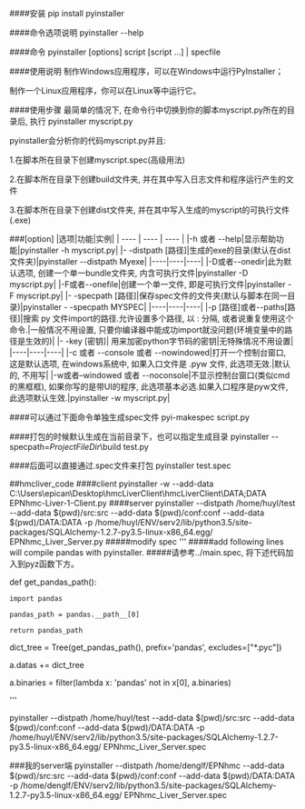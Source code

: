####安装
pip install pyinstaller

####命令选项说明
pyinstaller --help

####命令
pyinstaller [options] script [script …] | specfile

####使用说明
制作Windows应用程序，可以在Windows中运行PyInstaller；

制作一个Linux应用程序，你可以在Linux等中运行它。

####使用步骤
最简单的情况下, 在命令行中切换到你的脚本myscript.py所在的目录后, 执行
pyinstaller myscript.py

pyinstaller会分析你的代码myscript.py并且:

1.在脚本所在目录下创建myscript.spec(高级用法)

2.在脚本所在目录下创建build文件夹, 并在其中写入日志文件和程序运行产生的文件

3.在脚本所在目录下创建dist文件夹, 并在其中写入生成的myscript的可执行文件(.exe)

###[option]
|选项|功能|实例|
|  ----  |  ----  | ----  |
|-h 或者 --help|显示帮助功能|pyinstaller -h myscript.py|
|- -distpath [路径]|生成的exe的目录(默认在dist文件夹)|pyinstaller --distpath Myexe|
|----|----|----|
|-D或者--onedir|此为默认选项, 创建一个单一bundle文件夹, 内含可执行文件|pyinstaller -D myscript.py|
|-F或者--onefile|创建一个单一文件, 即是可执行文件|pyinstaller -F myscript.py|
|- -specpath [路径]|保存spec文件的文件夹(默认与脚本在同一目录)|pyinstaller - -specpath MYSPEC|
|----|----|----|
|-p [路径]或者--paths[路径]|搜索 py 文件import的路径.允许设置多个路径, 以 : 分隔, 或者说重复使用这个命令.|一般情况不用设置, 只要你编译器中能成功import就没问题(环境变量中的路径是生效的)|
|- -key [密钥]|	用来加密python字节码的密钥|无特殊情况不用设置|
|----|----|----|
|-c 或者 --console 或者 --nowindowed|打开一个控制台窗口, 这是默认选项, 在windows系统中, 如果入口文件是 .pyw 文件, 此选项无效.|默认的, 不用写|
|-w或者–windowed 或者 --noconsole|不显示控制台窗口(类似cmd的黑框框), 如果你写的是带UI的程序, 此选项基本必选.如果入口程序是pyw文件, 此选项默认生效.|pyinstaller -w myscript.py|

####可以通过下面命令单独生成spec文件
pyi-makespec <options> script.py

####打包的时候默认生成在当前目录下，也可以指定生成目录
pyinstaller --specpath=$ProjectFileDir$\build <options> test.py

####后面可以直接通过.spec文件来打包
pyinstaller <options> test.spec



##hmcliver_code
####client
pyinstaller -w --add-data C:\Users\epican\Desktop\hmcLiverClient\hmcLiverClient\DATA;DATA EPNhmc-Liver-1-Client.py
####server
pyinstaller --distpath /home/huyl/test --add-data $(pwd)/src:src --add-data $(pwd)/conf:conf --add-data $(pwd)/DATA:DATA -p /home/huyl/ENV/serv2/lib/python3.5/site-packages/SQLAlchemy-1.2.7-py3.5-linux-x86_64.egg/  EPNhmc_Liver_Server.py
#####modify spec
'''
#####add following lines will compile pandas with pyinstaller.
#####请参考../main.spec, 将下述代码加入到pyz函数下方。

def get_pandas_path():

    import pandas
    
    pandas_path = pandas.__path__[0]
    
    return pandas_path

dict_tree = Tree(get_pandas_path(), prefix='pandas', excludes=["*.pyc"])

a.datas += dict_tree

a.binaries = filter(lambda x: 'pandas' not in x[0], a.binaries)

'''

pyinstaller --distpath /home/huyl/test --add-data $(pwd)/src:src --add-data $(pwd)/conf:conf --add-data $(pwd)/DATA:DATA -p /home/huyl/ENV/serv2/lib/python3.5/site-packages/SQLAlchemy-1.2.7-py3.5-linux-x86_64.egg/ EPNhmc_Liver_Server.spec

###我的server端
pyinstaller --distpath /home/denglf/EPNhmc --add-data $(pwd)/src:src --add-data $(pwd)/conf:conf --add-data $(pwd)/DATA:DATA -p /home/denglf/ENV/serv2/lib/python3.5/site-packages/SQLAlchemy-1.2.7-py3.5-linux-x86_64.egg/ EPNhmc_Liver_Server.spec 
